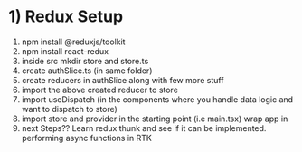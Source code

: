 # 1) Redux Setup
1) npm install @reduxjs/toolkit
2) npm install react-redux
3) inside src mkdir store and store.ts
4) create authSlice.ts (in same folder)
5) create reducers in authSlice along with few more stuff  
6) import the above created reducer to store
7) import useDispatch (in the components where you handle data logic and want to dispatch to store)
8) import store and provider in the starting point (i.e main.tsx) 
wrap app in <Provider store={store}><Provider/>
9) next Steps?? Learn redux thunk and see if it can be implemented.
    performing async functions in RTK
